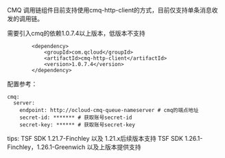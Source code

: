 CMQ 调用链组件目前支持使用cmq-http-client的方式，目前仅支持单条消息收发的调用链。

需要引入cmq的依赖1.0.7.4以上版本，低版本不支持

```plaintext
        <dependency>
            <groupId>com.qcloud</groupId>
            <artifactId>cmq-http-client</artifactId>
            <version>1.0.7.4</version>
        </dependency>
```


配置参考：
```plaintext
cmq:
  server:
    endpoint: http://ocloud-cmq-queue-nameserver # cmq的端点地址
    secret-id: ******* # 获取账号secret-id
    secret-key: ****** # 获取账号secret-key
```

tips:
TSF SDK 1.21.7-Finchley 以及 1.21.x后续版本支持
TSF SDK 1.26.1-Finchley，1.26.1-Greenwich 以及上版本提供支持
